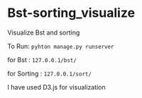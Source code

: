 # Bst-sorting_visualize
Visualize Bst and sorting

To Run:
    ``pyhton manage.py runserver``
    
for Bst :
    ``127.0.0.1/bst/``

for Sorting :
    ``127.0.0.1/sort/``

I have used D3.js for visualization 
